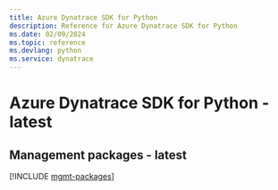 ```yaml
---
title: Azure Dynatrace SDK for Python
description: Reference for Azure Dynatrace SDK for Python
ms.date: 02/09/2024
ms.topic: reference
ms.devlang: python
ms.service: dynatrace
---
```

# Azure Dynatrace SDK for Python - latest

## Management packages - latest
[!INCLUDE [mgmt-packages](dynatrace-mgmt-index.md)]